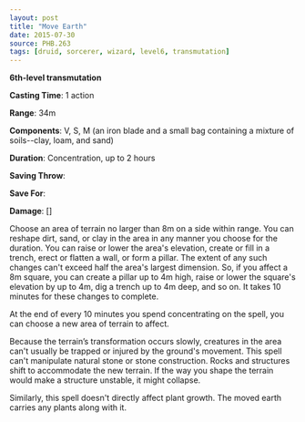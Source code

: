 ```yaml
---
layout: post
title: "Move Earth"
date: 2015-07-30
source: PHB.263
tags: [druid, sorcerer, wizard, level6, transmutation]
---
```


**6th-level transmutation**

**Casting Time**: 1 action

**Range**: 34m

**Components**: V, S, M (an iron blade and a small bag containing a mixture of soils--clay, loam, and sand)

**Duration**: Concentration, up to 2 hours

**Saving Throw**:

**Save For**:

**Damage**: []

Choose an area of terrain no larger than 8m on a side within range. You can reshape dirt, sand, or clay in the area in any manner you choose for the duration. You can raise or lower the area's elevation, create or fill in a trench, erect or flatten a wall, or form a pillar. The extent of any such changes can't exceed half the area's largest dimension. So, if you affect a 8m square, you can create a pillar up to 4m high, raise or lower the square's elevation by up to 4m, dig a trench up to 4m deep, and so on. It takes 10 minutes for these changes to complete.

At the end of every 10 minutes you spend concentrating on the spell, you can choose a new area of terrain to affect.

Because the terrain’s transformation occurs slowly, creatures in the area can't usually be trapped or injured by the ground's movement. This spell can't manipulate natural stone or stone construction. Rocks and structures shift to accommodate the new terrain. If the way you shape the terrain would make a structure unstable, it might collapse.

Similarly, this spell doesn't directly affect plant growth. The moved earth carries any plants along with it.
